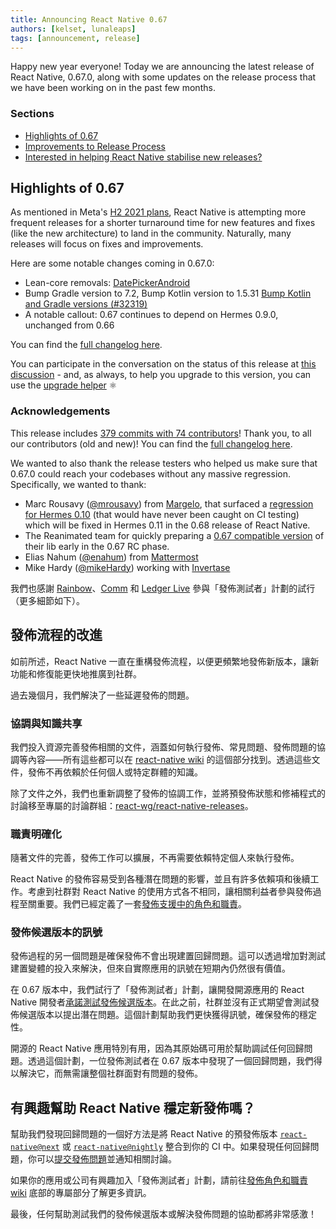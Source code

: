 ```yaml
---
title: Announcing React Native 0.67
authors: [kelset, lunaleaps]
tags: [announcement, release]
---
```


Happy new year everyone! Today we are announcing the latest release of React Native, 0.67.0, along with some updates on the release process that we have been working on in the past few months.

### Sections

- [Highlights of 0.67](/blog/2022/01/19/version-067#highlights-of-067)
- [Improvements to Release Process](/blog/2022/01/19/version-067#improvements-to-release-process)
- [Interested in helping React Native stabilise new releases?](/blog/2022/01/19/version-067#interested-in-helping-react-native-stabilise-new-releases)

<!--truncate-->

## Highlights of 0.67

As mentioned in Meta's [H2 2021 plans](https://reactnative.dev/blog/2021/08/19/h2-2021), React Native is attempting more frequent releases for a shorter turnaround time for new features and fixes (like the new architecture) to land in the community. Naturally, many releases will focus on fixes and improvements.

Here are some notable changes coming in 0.67.0:

- Lean-core removals: [DatePickerAndroid](https://github.com/facebook/react-native/commit/7a770526c626e6659a12939f8c61057a688aa623#diff-e727e4bdf3657fd1d798edcd6b099d6e092f8573cba266154583a746bba0f346)
- Bump Gradle version to 7.2, Bump Kotlin version to 1.5.31 [Bump Kotlin and Gradle versions (#32319)](https://github.com/facebook/react-native/commit/9ae3367431428748f5486c782199beb4f9c6b477)
- A notable callout: 0.67 continues to depend on Hermes 0.9.0, unchanged from 0.66

You can find the [full changelog here](https://github.com/facebook/react-native/blob/main/CHANGELOG.md#v0670).

You can participate in the conversation on the status of this release at [this discussion](https://github.com/reactwg/react-native-releases/discussions/10) - and, as always, to help you upgrade to this version, you can use the [upgrade helper](https://react-native-community.github.io/upgrade-helper/) ⚛️

### Acknowledgements

This release includes [379 commits with 74 contributors](https://github.com/facebook/react-native/compare/0.66-stable...0.67-stable)! Thank you, to all our contributors (old and new)! You can find the [full changelog here](https://github.com/facebook/react-native/blob/main/CHANGELOG.md#v0670).

We wanted to also thank the release testers who helped us make sure that 0.67.0 could reach your codebases without any massive regression. Specifically, we wanted to thank:

- Marc Rousavy ([@mrousavy](https://github.com/mrousavy)) from [Margelo](https://margelo.io/), that surfaced a [regression for Hermes 0.10](https://github.com/facebook/hermes/issues/649) (that would have never been caught on CI testing) which will be fixed in Hermes 0.11 in the 0.68 release of React Native.
- The Reanimated team for quickly preparing a [0.67 compatible version](https://github.com/software-mansion/react-native-reanimated/releases/tag/2.2.4) of their lib early in the 0.67 RC phase.
- Elias Nahum ([@enahum](https://github.com/enahum)) from [Mattermost](https://mattermost.com/)
- Mike Hardy ([@mikeHardy](https://github.com/mikeHardy)) working with [Invertase](https://invertase.io/)

我們也感謝 [Rainbow](https://rainbow.me/)、[Comm](https://comm.app/) 和 [Ledger Live](https://www.ledger.com/ledger-live) 參與「發佈測試者」計劃的試行（更多細節如下）。

## 發佈流程的改進

如前所述，React Native 一直在重構發佈流程，以便更頻繁地發佈新版本，讓新功能和修復能更快地推廣到社群。

過去幾個月，我們解決了一些延遲發佈的問題。

### 協調與知識共享

我們投入資源完善發佈相關的文件，涵蓋如何執行發佈、常見問題、發佈問題的協調等內容——所有這些都可以在 [react-native wiki](https://github.com/facebook/react-native/wiki/Releases) 的這個部分找到。透過這些文件，發佈不再依賴於任何個人或特定群體的知識。

除了文件之外，我們也重新調整了發佈的協調工作，並將預發佈狀態和修補程式的討論移至專屬的討論群組：[react-wg/react-native-releases](https://github.com/reactwg/react-native-releases/discussions)。

### 職責明確化

隨著文件的完善，發佈工作可以擴展，不再需要依賴特定個人來執行發佈。

React Native 的發佈容易受到各種潛在問題的影響，並且有許多依賴項和後續工作。考慮到社群對 React Native 的使用方式各不相同，讓相關利益者參與發佈過程至關重要。我們已經定義了一套[發佈支援中的角色和職責](https://github.com/facebook/react-native/wiki/Release-Roles-and-Responsibilities)。

### 發佈候選版本的訊號

發佈過程的另一個問題是確保發佈不會出現建置回歸問題。這可以透過增加對測試建置變體的投入來解決，但來自實際應用的訊號在短期內仍然很有價值。

在 0.67 版本中，我們試行了「發佈測試者」計劃，讓開發開源應用的 React Native 開發者[承諾測試發佈候選版本](https://github.com/facebook/react-native/wiki/Release-Roles-and-Responsibilities#release-tester-responsibilities)。在此之前，社群並沒有正式期望會測試發佈候選版本以提出潛在問題。這個計劃幫助我們更快獲得訊號，確保發佈的穩定性。

開源的 React Native 應用特別有用，因為其原始碼可用於幫助調試任何回歸問題。透過這個計劃，一位發佈測試者在 0.67 版本中發現了一個回歸問題，我們得以解決它，而無需讓整個社群面對有問題的發佈。

## 有興趣幫助 React Native 穩定新發佈嗎？

幫助我們發現回歸問題的一個好方法是將 React Native 的預發佈版本 [`react-native@next`](https://www.npmjs.com/package/react-native) 或 [`react-native@nightly`](https://www.npmjs.com/package/react-native) 整合到你的 CI 中。如果發現任何回歸問題，你可以[提交發佈問題](https://github.com/facebook/react-native/issues/new?assignees=&labels=Needs%3A+Triage+%3Amag%3A%2CType%3A+Upgrade+Issue&template=upgrade-regression-form.yml)並通知相關討論。

如果你的應用或公司有興趣加入「發佈測試者」計劃，請前往[發佈角色和職責 wiki](https://github.com/facebook/react-native/wiki/Release-Roles-and-Responsibilities#release-tester-responsibilities) 底部的專屬部分了解更多資訊。

最後，任何幫助測試我們的發佈候選版本或解決發佈問題的協助都將非常感激！